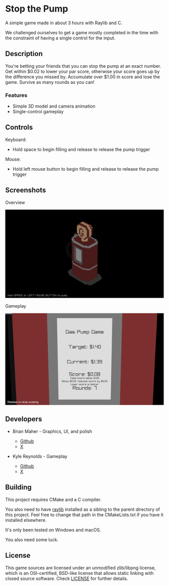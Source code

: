 # Stop the Pump

A simple game made in about 3 hours with Raylib and C.

We challenged ourselves to get a game mostly completed in the time with the constraint of having a single control for the input.

## Description

You're betting your friends that you can stop the pump at an exact number. Get within $0.02 to lower your par score, otherwise your score goes up by the difference you missed by. Accumulate over $1.00 in score and lose the game. Survive as many rounds as you can!

### Features

- Simple 3D model and camera animation
- Single-control gameplay

## Controls

Keyboard:

- Hold space to begin filling and release to release the pump trigger

Mouse:

- Hold left mouse button to begin filling and release to release the pump trigger

## Screenshots

Overview

![Overview](./screenshots/stop-the-pump-overview.png)

Gameplay

![Gameplay](./screenshots/stop-the-pump-gameplay.png)

## Developers

- Brian Maher - Graphics, UI, and polish
  - [Github](https://github.com/brianpmaher)
  - [X](https://x.com/_brianpmaher)

- Kyle Reynolds - Gameplay
  - [Github](https://github.com/KDreynolds)
  - [X](https://x.com/imYerf)

## Building

This project requires CMake and a C compiler.

You also need to have [raylib](https://github.com/raysan5/raylib) installed as a sibling to the parent directory of this project. Feel free to change that path in the CMakeLists.txt if you have it installed elsewhere.

It's only been tested on Windows and macOS.

You also need some luck.

## License

This game sources are licensed under an unmodified zlib/libpng license, which is an OSI-certified, BSD-like license that allows static linking with closed source software. Check [LICENSE](LICENSE) for further details.
